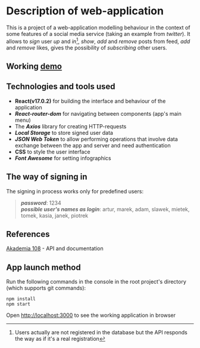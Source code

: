 # Description of web-application 
This is a project of a web-application modelling behaviour in the context of some features of a social media service (taking an example from _twitter_). It allows to _sign_ user _up_ and _in_[^1], _show_, _add_ and _remove_ posts from feed, _add_ and _remove_ likes, gives the possibility of _subscribing_ other users.

## Working [demo](https://den0702.github.io/social-app/)
## Technologies and tools used
- **React(v17.0.2)** for building the interface and behaviour of the application
- **_React-router-dom_** for navigating between components (app's main menu)
- The **_Axios_** library for creating HTTP-requests
- **_Local Storage_** to store signed user data
- **_JSON Web Token_** to allow performing operations that involve data exchange between the app and server and need authentication
- **CSS** to style the user interface
- **_Font Awesome_** for setting infographics

## The way of signing in
The signing in process works only for predefined users:
> **_password_**: 1234   
**_possible user's names as login_**: artur, marek, adam, slawek, mietek, tomek, kasia, janek, piotrek

## References
[Akademia 108](https://akademia108.pl/) - API and documentation

## App launch method
Run the following commands in the console in the root project's directory (which supports git commands):
``` 
npm install
npm start
```
Open [http://localhost:3000](http://localhost:3000) to see the working application in browser

[^1]: Users actually are not registered in the database but the API responds the way as if it's a real registration
